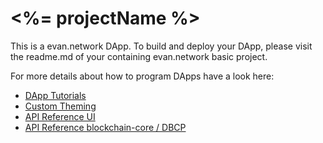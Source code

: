 # <%= projectName %>

This is a evan.network DApp. To build and deploy your DApp, please visit the readme.md of your containing evan.network basic project.

For more details about how to program DApps have a look here:

- [DApp Tutorials](https://evannetwork.github.io/dapps/basics)
- [Custom Theming](https://ipfs.test.evan.network/ipns/QmReXE5YkiXviaHNG1ASfY6fFhEoiDKuSkgY4hxgZD9Gm8/angular-sass/index.html)
- [API Reference UI](https://ui-docs.readthedocs.io)
- [API Reference blockchain-core / DBCP](https://api-blockchain-core.readthedocs.io)
